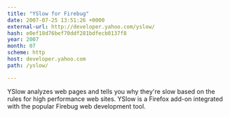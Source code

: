 ```yaml
---
title: "YSlow for Firebug"
date: 2007-07-25 13:51:26 +0000
external-url: http://developer.yahoo.com/yslow/
hash: e0ef18d76bef70ddf281bdfecb0137f8
year: 2007
month: 07
scheme: http
host: developer.yahoo.com
path: /yslow/

---
```


YSlow analyzes web pages and tells you why they're slow based on the rules for high performance web sites. YSlow is a Firefox add-on integrated with the popular Firebug web development tool.
